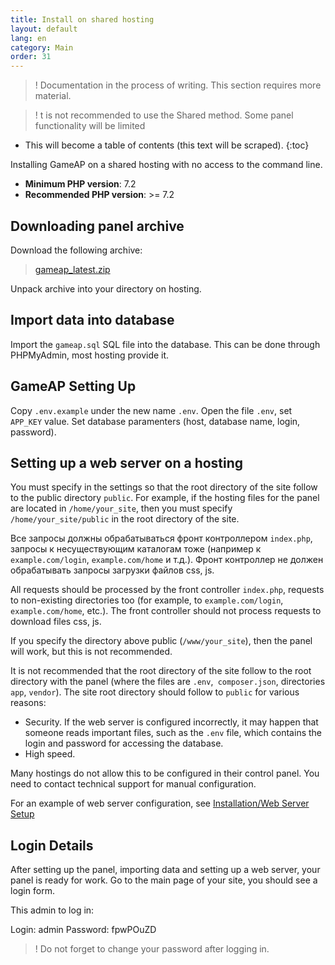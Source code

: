 ```yaml
---
title: Install on shared hosting
layout: default
lang: en
category: Main
order: 31
---
```


>! Documentation in the process of writing. This section requires more material.

>! t is not recommended to use the Shared method. Some panel functionality will be limited

* This will become a table of contents (this text will be scraped).
{:toc}

Installing GameAP on a shared hosting with no access to the command line.

* **Minimum PHP version**: 7.2
* **Recommended PHP version**: >= 7.2

## Downloading panel archive

Download the following archive:
> [gameap_latest.zip](http://www.gameap.ru/gameap_latest.zip)

Unpack archive into your directory on hosting.

## Import data into database

Import the `gameap.sql` SQL file into the database. This can be done through PHPMyAdmin, most hosting provide it.

## GameAP Setting Up

Copy `.env.example` under the new name `.env`.
Open the file `.env`, set `APP_KEY` value. Set database paramenters (host, database name, login, password).

## Setting up a web server on a hosting

You must specify in the settings so that the root directory of the site follow to the public directory `public`. For example, if the hosting files for the panel are located in `/home/your_site`, then you must specify `/home/your_site/public` in the root directory of the site.

Все запросы должны обрабатываться фронт контроллером `index.php`, запросы к несуществующим каталогам тоже (например к `example.com/login`, `example.com/home` и т.д.). Фронт контроллер не должен обрабатывать запросы загрузки файлов css, js.

All requests should be processed by the front controller `index.php`, requests to non-existing directories too (for example, to `example.com/login`, `example.com/home`, etc.). The front controller should not process requests to download files css, js.

If you specify the directory above public (`/www/your_site`), then the panel will work, but this is not recommended.

It is not recommended that the root directory of the site follow to the root directory with the panel (where the files are `.env`,` composer.json`, directories `app`, `vendor`). The site root directory should follow to `public` for various reasons:

* Security. If the web server is configured incorrectly, it may happen that someone reads important files, such as the `.env` file, which contains the login and password for accessing the database.
* High speed.

Many hostings do not allow this to be configured in their control panel. You need to contact technical support for manual configuration.

For an example of web server configuration, see [Installation/Web Server Setup](/ru/install.html#настройка-веб-сервера)

## Login Details

After setting up the panel, importing data and setting up a web server, your panel is ready for work. Go to the main page of your site, you should see a login form.

This admin to log in:

Login: admin
Password: fpwPOuZD

> ! Do not forget to change your password after logging in.
